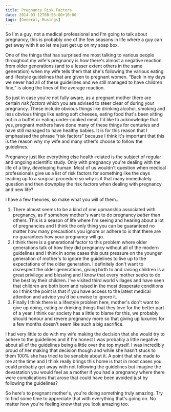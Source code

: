 ```yaml
---
title: Pregnancy Risk Factors
date: 2014-03-12T08:56:00+10:00
tags: [General, Musings]
---
```


So I'm a guy, not a medical professional and I'm going to talk about pregnancy, this is probably one of the few seasons in life where a guy can get away with it so let me just get up on my soap box.

One of the things that has surprised me most talking to various people throughout my wife's pregnancy is how there's almost a negative reaction from older generations (and to a lesser extent others in the same generation) when my wife tells them that she's following the various eating and lifestyle guidelines that are given to pregnant women. “Back in my days we never had all of these guidelines and we still managed to have children fine,” is along the lines of the average reaction.

So just in case you're not fully aware, as a pregnant mother there are certain _risk factors_ which you are advised to steer clear of during your pregnancy. These include obvious things like drinking alcohol, smoking and less obvious things like eating soft cheeses, eating food that's been sitting out in a buffet or eating under-cooked meat. I'd like to acknowledge that yes, pregnant mothers have done many of these things for centuries and have still managed to have healthy babies. It is for this reason that I emphasised the phrase “risk factors” because I think it's important that this is the reason why my wife and many other's choose to follow the guidelines.

Pregnancy just like everything else health-related is the subject of regular and ongoing scientific study. Only with pregnancy you're dealing with the life of a tiny, developing human. Most of us wouldn't question when medical professionals give us a list of risk factors for something like the days leading up to a surgical procedure so why is it that many immediately question and then downplay the risk factors when dealing with pregnancy and new life?

I have a few theories, so make what you will of them...

1. There almost seems to be a kind of one upmanship associated with pregnancy, as if somehow mother's want to do pregnancy _better_ than others. This is a season of life where I'm seeing and hearing about a lot of pregnancies and I think the only thing you can be guaranteed no matter how many precautions you ignore or adhere to is that there are no guarantees how your pregnancy will go.
2. I think there is a generational factor to this problem where older generations talk of how they did pregnancy without all of the modern guidelines and I think in some cases this puts pressure on the younger generation of mother's to ignore the guidelines to live up to the expectations of the older generation. I definitely don't want to disrespect the older generations, giving birth to and raising children is a great privilege and blessing and I know that every mother seeks to do the best by their children. I've visited third world villages and have seen that children are both born and raised in the most desperate conditions so I think the point is that if you have access to the latest medical attention and advice you'd be unwise to ignore it.
3. Finally I think there is a lifestyle problem here, mother's don't want to give up doing, eating or drinking things that they love for the better part of a year. I think our society has a little to blame for this, we probably should honour and revere pregnancy more so that giving up luxuries for a few months doesn't seem like such a big sacrifice.

I had very little to do with my wife making the decision that she would try to adhere to the guidelines and if I'm honest I was probably a little negative about all of the guidelines being a little over the top myself. I was incredibly proud of her making that decision though and while she hasn't stuck to them 100% she has tried to be sensible about it. A point that she made to me at the time and I think really brings this home is that in most cases you could probably get away with not following the guidelines but imagine the devastation you would feel as a mother if you had a pregnancy where there were complications that arose that could have been avoided just by following the guidelines?

So here's to pregnant mother's, you're doing something truly amazing. Try to find some time to appreciate that with everything that's going on. No matter how you're feeling know that you look amazing too.
